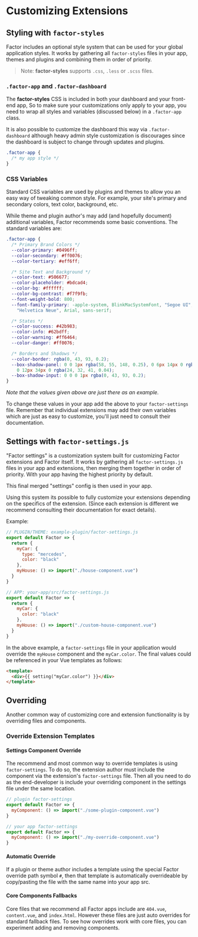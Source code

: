 # Customizing Extensions

## Styling with `factor-styles`

Factor includes an optional style system that can be used for your global application styles. It works by gathering all `factor-styles` files in your app, themes and plugins and combining them in order of priority.

> Note: **factor-styles** supports `.css`, `.less` or `.scss` files.

### `.factor-app` and `.factor-dashboard`

The **factor-styles** CSS is included in both your dashboard and your front-end app, So to make sure your customizations only apply to your app, you need to wrap all styles and variables (discussed below) in a `.factor-app` class.

It is also possible to customize the dashboard this way via `.factor-dashboard` although heavy admin style customization is discourages since the dashboard is subject to change through updates and plugins.

```css
.factor-app {
  /* my app style */
}
```

### CSS Variables

Standard CSS variables are used by plugins and themes to allow you an easy way of tweaking common style. For example, your site's primary and secondary colors, text color, background, etc.

While theme and plugin author's may add (and hopefully document) additional variables, Factor recommends some basic conventions. The standard variables are:

```css
.factor-app {
  /* Primary Brand Colors */
  --color-primary: #0496ff;
  --color-secondary: #ff0076;
  --color-tertiary: #eff6ff;

  /* Site Text and Background */
  --color-text: #506677;
  --color-placeholder: #bdcad4;
  --color-bg: #ffffff;
  --color-bg-contrast: #f7f9fb;
  --font-weight-bold: 800;
  --font-family-primary: -apple-system, BlinkMacSystemFont, "Segoe UI", "Roboto",
    "Helvetica Neue", Arial, sans-serif;

  /* States */
  --color-success: #42b983;
  --color-info: #62bdff;
  --color-warning: #ff6464;
  --color-danger: #ff0076;

  /* Borders and Shadows */
  --color-border: rgba(0, 43, 93, 0.2);
  --box-shadow-panel: 0 0 1px rgba(58, 55, 148, 0.25), 0 6px 14px 0 rgba(24, 32, 41, 0.06),
    0 12px 34px 0 rgba(24, 32, 41, 0.04);
  --box-shadow-input: 0 0 0 1px rgba(0, 43, 93, 0.2);
}
```

_Note that the values given above are just there as an example._

To change these values in your app add the above to your `factor-settings` file. Remember that individual extensions may add their own variables which are just as easy to customize, you'll just need to consult their documentation.

## Settings with `factor-settings.js`

"Factor settings" is a customization system built for customizing Factor extensions and Factor itself. It works by gathering all `factor-settings.js` files in your app and extensions, then merging them together in order of priority. With your app having the highest priority by default.

This final merged "settings" config is then used in your app.

Using this system its possible to fully customize your extensions depending on the specifics of the extension. (Since each extension is different we recommend consulting their documentation for exact details).

Example:

```js
// PLUGIN/THEME: example-plugin/factor-settings.js
export default Factor => {
  return {
    myCar: {
      type: "mercedes",
      color: "black"
    },
    myHouse: () => import("./house-component.vue")
  }
}

// APP: your-app/src/factor-settings.js
export default Factor => {
  return {
    myCar: {
      color: "black"
    },
    myHouse: () => import("./custom-house-component.vue")
  }
}
```

In the above example, a `factor-settings` file in your application would override the `myHouse` component and the `myCar.color`. The final values could be referenced in your Vue templates as follows:

```html
<template>
  <div>{{ setting("myCar.color") }}</div>
</template>
```

## Overriding

Another common way of customizing core and extension functionality is by overriding files and components.

### Override Extension Templates

#### Settings Component Override

The recommend and most common way to override templates is using `factor-settings`. To do so, the extension author must include the component via the extension's `factor-settings` file. Then all you need to do as the end-developer is include your overriding component in the settings file under the same location.

```js
// plugin factor-settings
export default Factor => {
  myComponent: () => import("./some-plugin-component.vue")
}

// your app factor-settings
export default Factor => {
  myComponent: () => import("./my-override-component.vue")
}
```

#### Automatic Override

If a plugin or theme author includes a template using the special Factor override path symbol `#`, then that template is automatically overrideable by copy/pasting the file with the same name into your app src.

#### Core Components Fallbacks

Core files that we recommend all Factor apps include are `404.vue`, `content.vue`, and `index.html`. However these files are just auto overrides for standard fallback files. To see how overrides work with core files, you can experiment adding and removing components.
